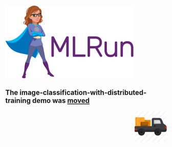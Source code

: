 <p align="left"><img src="../docs/_static/images/MLRun-logo.png" width="400"/></p>

## The image-classification-with-distributed-training demo was [moved](https://github.com/mlrun/demos/tree/v0.5.1/image-classification-with-distributed-training)
<img align="right" src="../docs/_static/images/moving.png" alt="Moved" width="100"/>
